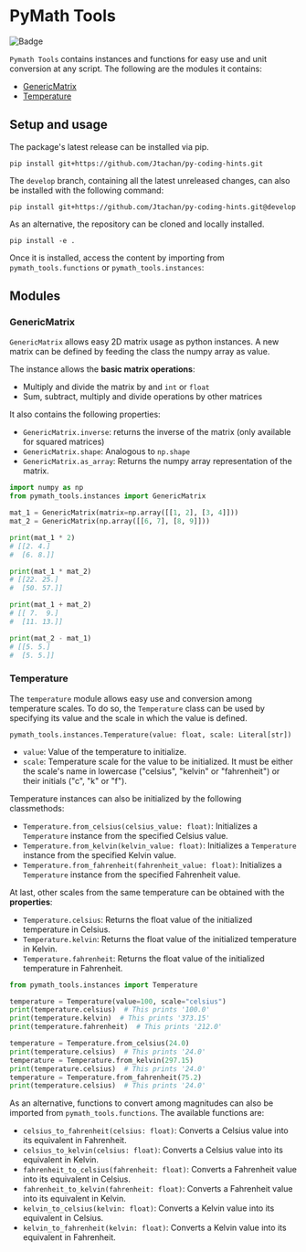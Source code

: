 # PyMath Tools

![Badge](https://github.com/Jtachan/PyMathTools/actions/workflows/unittests.yml/badge.svg)

`Pymath Tools` contains instances and functions for easy use and unit conversion at any script.
The following are the modules it contains:

* [GenericMatrix](#genericmatrix)
* [Temperature](#temperature)

## Setup and usage

The package's latest release can be installed via pip.
```commandline
pip install git+https://github.com/Jtachan/py-coding-hints.git
```

The `develop` branch, containing all the latest unreleased changes, can also be installed with the following command:
```commandline
pip install git+https://github.com/Jtachan/py-coding-hints.git@develop
```

As an alternative, the repository can be cloned and locally installed.
```commandline
pip install -e .
```

Once it is installed, access the content by importing from `pymath_tools.functions` or `pymath_tools.instances`:

## Modules

### GenericMatrix

`GenericMatrix` allows easy 2D matrix usage as python instances.
A new matrix can be defined by feeding the class the numpy array as value.

The instance allows the **basic matrix operations**:
* Multiply and divide the matrix by and `int` or `float`
* Sum, subtract, multiply and divide operations by other matrices

It also contains the following properties:
* `GenericMatrix.inverse`: returns the inverse of the matrix (only available for squared matrices)
* `GenericMatrix.shape`: Analogous to `np.shape`
* `GenericMatrix.as_array`: Returns the numpy array representation of the matrix.
````python
import numpy as np
from pymath_tools.instances import GenericMatrix

mat_1 = GenericMatrix(matrix=np.array([[1, 2], [3, 4]]))
mat_2 = GenericMatrix(np.array([[6, 7], [8, 9]]))

print(mat_1 * 2)
# [[2. 4.]
#  [6. 8.]]

print(mat_1 * mat_2)
# [[22. 25.]
#  [50. 57.]]

print(mat_1 + mat_2)
# [[ 7.  9.]
#  [11. 13.]]

print(mat_2 - mat_1)
# [[5. 5.]
#  [5. 5.]]
````

### Temperature

The `temperature` module allows easy use and conversion among temperature scales. 
To do so, the `Temperature` class can be used by specifying its value and the scale in which the value is defined.

`pymath_tools.instances.Temperature(value: float, scale: Literal[str])`

* `value`: Value of the temperature to initialize.
* `scale`: Temperature scale for the value to be initialized. It must be either the scale's name in lowercase ("celsius", "kelvin" or "fahrenheit") or their initials ("c", "k" or "f").

Temperature instances can also be initialized by the following classmethods:

* `Temperature.from_celsius(celsius_value: float)`: Initializes a `Temperature` instance from the specified Celsius value.
* `Temperature.from_kelvin(kelvin_value: float)`: Initializes a `Temperature` instance from the specified Kelvin value.
* `Temperature.from_fahrenheit(fahrenheit_value: float)`: Initializes a `Temperature` instance from the specified Fahrenheit value.

At last, other scales from the same temperature can be obtained with the **properties**:

* `Temperature.celsius`: Returns the float value of the initialized temperature in Celsius.
* `Temperature.kelvin`: Returns the float value of the initialized temperature in Kelvin.
* `Temperature.fahrenheit`: Returns the float value of the initialized temperature in Fahrenheit.

```python
from pymath_tools.instances import Temperature

temperature = Temperature(value=100, scale="celsius")
print(temperature.celsius)  # This prints '100.0'
print(temperature.kelvin)  # This prints '373.15'
print(temperature.fahrenheit)  # This prints '212.0'

temperature = Temperature.from_celsius(24.0)
print(temperature.celsius)  # This prints '24.0'
temperature = Temperature.from_kelvin(297.15)
print(temperature.celsius)  # This prints '24.0'
temperature = Temperature.from_fahrenheit(75.2)
print(temperature.celsius)  # This prints '24.0'
```

As an alternative, functions to convert among magnitudes can also be imported from `pymath_tools.functions`.
The available functions are:
- `celsius_to_fahrenheit(celsius: float)`: Converts a Celsius value into its equivalent in Fahrenheit.
- `celsius_to_kelvin(celsius: float)`: Converts a Celsius value into its equivalent in Kelvin.
- `fahrenheit_to_celsius(fahrenheit: float)`: Converts a Fahrenheit value into its equivalent in Celsius.
- `fahrenheit_to_kelvin(fahrenheit: float)`: Converts a Fahrenheit value into its equivalent in Kelvin.
- `kelvin_to_celsius(kelvin: float)`: Converts a Kelvin value into its equivalent in Celsius.
- `kelvin_to_fahrenheit(kelvin: float)`: Converts a Kelvin value into its equivalent in Fahrenheit.
